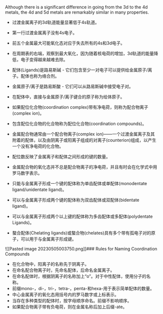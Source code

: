 Although there is a significant difference in going from the 3d to the 4d metals, the 4d and 5d metals are remarkably similar in many properties.

- 过渡金属离子的3d轨道能量显著低于4s轨道。
-   第一行过渡金属离子没有4s电子。
-   前五个金属最大可能氧化态对应于失去所有的4s和3d电子。
-   在周期表的右端，观察到最大氧化，因为随着核电荷的增加，3d轨道的能量降低，电子变得越来越难去除。

- 配体(Ligands)是路易斯碱 - 它们包含至少一对电子可以提供给金属原子/离子。配体也称为络合剂。
-   金属原子/离子是路易斯酸 - 它们可以从路易斯碱中接受电子对。
-   在配体中，直接与金属原子/离子键合的原子称为给体原子。
-   如果配位化合物(coordination complex)带有净电荷，则称为配合物离子(complex ion)。
-   包含配位化合物的化合物称为配位化合物(coordination compounds)。

- 金属配合物通常由一个配合物离子(complex ion)——一个过渡金属离子及其附着的配体，以及由阴离子或阳离子组成的对离子(counterion)组成，以产生一个没有净电荷的化合物。
- 配位数反映了金属离子和配体之间形成的键的数量。
- 金属配合物的氧化态并不总是配合物离子的净电荷，并且有时会在化学式中用罗马数字表示。

-   只能与金属离子形成一个键的配体称为单齿配体或单配体(monodentate ligand/unidentate ligand)。
-   可以与金属离子形成两个键的配体称为双齿配体或双配体(bidentate ligand)。
-   可以与金属离子形成两个以上键的配体称为多齿配体或多配体(polydentate Ligands)。
-   螯合配体(Chelating ligands)或螯合物(chelates)具有多个带有孤电子对的原子，可以用于与金属离子形成键。



![[Pasted image 20230505003750.png]]### Rules for Naming Coordination Compounds
-   在化合物中，阳离子的名称先于阴离子。
-   在命名配合物离子时，先命名配体，后命名金属离子。
-   在命名配体时，根据阴离子的名称加上“o”。对于中性配体，使用分子的名称。
-   前缀mono-，di-，tri-，tetra-，penta-和hexa-用于表示简单配体的数量。
-   中心金属离子的氧化态用括号内的罗马数字或上标表示。
-   当存在多种类型的配体时，按字母顺序命名。前缀不影响顺序。
-   如果配合物离子带有负电荷，则在金属名称后加上后缀-ate。